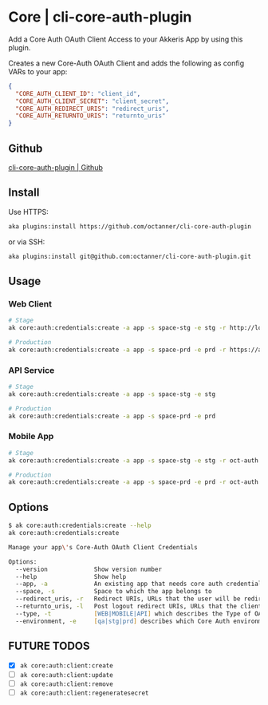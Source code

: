 # Core | cli-core-auth-plugin

Add a Core Auth OAuth Client Access to your Akkeris App by using this plugin.

Creates a new Core-Auth OAuth Client and adds the following as config VARs to your app:

```json
{
  "CORE_AUTH_CLIENT_ID": "client_id",
  "CORE_AUTH_CLIENT_SECRET": "client_secret",
  "CORE_AUTH_REDIRECT_URIS": "redirect_uris",
  "CORE_AUTH_RETURNTO_URIS": "returnto_uris"
}
```

## Github

[cli-core-auth-plugin | Github](https://github.com/octanner/cli-core-auth-plugin)

## Install

Use HTTPS:

```zsh
aka plugins:install https://github.com/octanner/cli-core-auth-plugin
```

or via SSH:

```zsh
aka plugins:install git@github.com:octanner/cli-core-auth-plugin.git
```

## Usage

### Web Client

```zsh
# Stage
ak core:auth:credentials:create -a app -s space-stg -e stg -r http://localhost:3000/auth/callback -r https://app-stg.octanner.io/auth/callback -l http://localhost:3000/auth/login -r https://app-stg.octanner.io/auth/login

# Production
ak core:auth:credentials:create -a app -s space-prd -e prd -r https://app.octanner.io/auth/callback -l https://app.octanner.io/auth/login
```

### API Service

```zsh
# Stage
ak core:auth:credentials:create -a app -s space-stg -e stg

# Production
ak core:auth:credentials:create -a app -s space-prd -e prd
```

### Mobile App

```zsh
# Stage
ak core:auth:credentials:create -a app -s space-stg -e stg -r oct-auth://mobile-app/callback -l oct-auth://mobile-app/logout

# Production
ak core:auth:credentials:create -a app -s space-prd -e prd -r oct-auth://mobile-app/callback -l oct-auth://mobile-app/logout
```

## Options

```zsh
$ ak core:auth:credentials:create --help
ak core:auth:credentials:create

Manage your app\'s Core-Auth OAuth Client Credentials

Options:
  --version             Show version number                                                                            [boolean]
  --help                Show help                                                                                      [boolean]
  --app, -a             An existing app that needs core auth credentials                                               [string] [required]
  --space, -s           Space to which the app belongs to                                                              [string]
  --redirect_uris, -r   Redirect URIs, URLs that the user will be redirected to upon authenticating                    [string]
  --returnto_uris, -l   Post logout redirect URIs, URLs that the client can redirect a user to after logging out       [string]
  --type, -t            [WEB|MOBILE|API] which describes the Type of OAUTH Client your app needs                       [string]
  --environment, -e     [qa|stg|prd] describes which Core Auth environment the credentials will be created             [string]
```

## FUTURE TODOS

- [x] `ak core:auth:client:create`
- [ ] `ak core:auth:client:update`
- [ ] `ak core:auth:client:remove`
- [ ] `ak core:auth:client:regeneratesecret`

